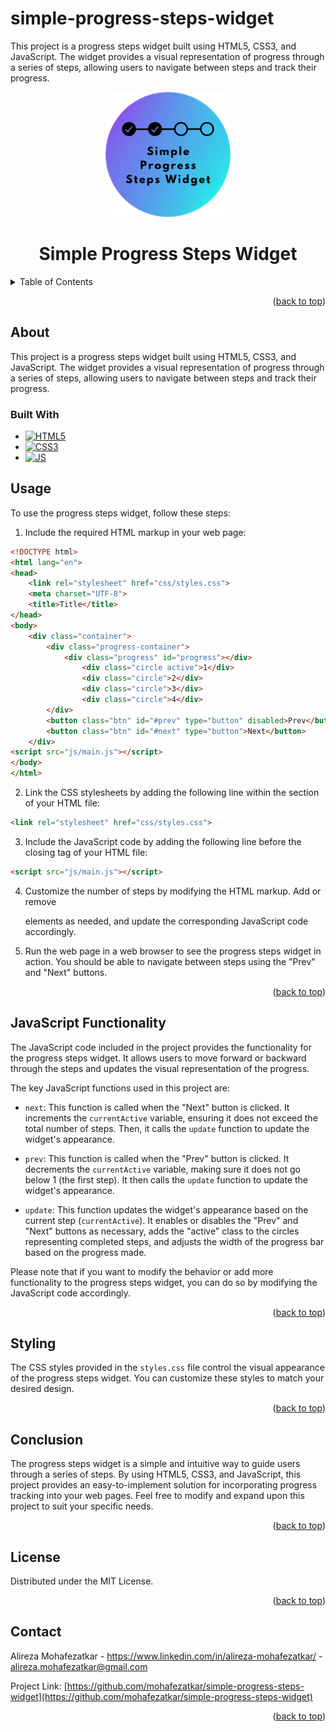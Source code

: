 # simple-progress-steps-widget
This project is a progress steps widget built using HTML5, CSS3, and JavaScript. The widget provides a visual representation of progress through a series of steps, allowing users to navigate between steps and track their progress.
<div align="center">
  <img src="img/logo.png" alt="Logo" width="200" height="200">
  <h1 align="center">Simple Progress Steps Widget</h1>
</div>

<details>
  <summary>Table of Contents</summary>
  <ol>
    <li>
      <a href="#about">About The Project</a>
      <ul>
        <li><a href="#built-with">Built With</a></li>
      </ul>
    </li>
    <li><a href="#usage">Usage</a></li>
    <li><a href="#javascript-functionality">JavaScript Functionality</a></li>
    <li><a href="#styling">Styling</a></li>
    <li><a href="#conclusion">Conclusion</a></li>
    <li><a href="#license">License</a></li>
    <li><a href="#contact">Contact</a></li>
  </ol>
</details>


<p align="right">(<a href="#readme-top">back to top</a>)</p>

## About

This project is a progress steps widget built using HTML5, CSS3, and JavaScript. The widget provides a visual representation of progress through a series of steps, allowing users to navigate between steps and track their progress.

### Built With
* [![HTML5][HTML5]][HTML5-url]
* [![CSS3][CSS3]][CSS3-url]
* [![JS][JS]][JS-url]

## Usage

To use the progress steps widget, follow these steps:

1. Include the required HTML markup in your web page:

```html
<!DOCTYPE html>
<html lang="en">
<head>
    <link rel="stylesheet" href="css/styles.css">
    <meta charset="UTF-8">
    <title>Title</title>
</head>
<body>
    <div class="container">
        <div class="progress-container">
            <div class="progress" id="progress"></div>
                <div class="circle active">1</div>
                <div class="circle">2</div>
                <div class="circle">3</div>
                <div class="circle">4</div>
        </div>
        <button class="btn" id="#prev" type="button" disabled>Prev</button>
        <button class="btn" id="#next" type="button">Next</button>
    </div>
<script src="js/main.js"></script>
</body>
</html>
```

2. Link the CSS stylesheets by adding the following line within the <head> section of your HTML file:

```html
<link rel="stylesheet" href="css/styles.css">
```

3. Include the JavaScript code by adding the following line before the closing </body> tag of your HTML file:

```html
<script src="js/main.js"></script>
```

4. Customize the number of steps by modifying the HTML markup. Add or remove <div class="circle"></div> elements as needed, and update the corresponding JavaScript code accordingly.

5. Run the web page in a web browser to see the progress steps widget in action. You should be able to navigate between steps using the "Prev" and "Next" buttons.
<p align="right">(<a href="#readme-top">back to top</a>)</p>

## JavaScript Functionality

The JavaScript code included in the project provides the functionality for the progress steps widget. It allows users to move forward or backward through the steps and updates the visual representation of the progress.

The key JavaScript functions used in this project are:

* `next`: This function is called when the "Next" button is clicked. It increments the `currentActive` variable, ensuring it does not exceed the total number of steps. Then, it calls the `update` function to update the widget's appearance.

* `prev`: This function is called when the "Prev" button is clicked. It decrements the `currentActive` variable, making sure it does not go below 1 (the first step). It then calls the `update` function to update the widget's appearance.

* `update`: This function updates the widget's appearance based on the current step (`currentActive`). It enables or disables the "Prev" and "Next" buttons as necessary, adds the "active" class to the circles representing completed steps, and adjusts the width of the progress bar based on the progress made.

Please note that if you want to modify the behavior or add more functionality to the progress steps widget, you can do so by modifying the JavaScript code accordingly.
<p align="right">(<a href="#readme-top">back to top</a>)</p>

## Styling
The CSS styles provided in the `styles.css` file control the visual appearance of the progress steps widget. You can customize these styles to match your desired design.
<p align="right">(<a href="#readme-top">back to top</a>)</p>

## Conclusion
The progress steps widget is a simple and intuitive way to guide users through a series of steps. By using HTML5, CSS3, and JavaScript, this project provides an easy-to-implement solution for incorporating progress tracking into your web pages. Feel free to modify and expand upon this project to suit your specific needs.
<p align="right">(<a href="#readme-top">back to top</a>)</p>


## License

Distributed under the MIT License.

<p align="right">(<a href="#readme-top">back to top</a>)</p>


## Contact

Alireza Mohafezatkar - https://www.linkedin.com/in/alireza-mohafezatkar/ - alireza.mohafezatkar@gmail.com

Project Link: [https://github.com/mohafezatkar/simple-progress-steps-widget](https://github.com/mohafezatkar/simple-progress-steps-widget)

<p align="right">(<a href="#readme-top">back to top</a>)</p>

[linkedin-shield]: https://img.shields.io/badge/-LinkedIn-black.svg?style=for-the-badge&logo=html&colorB=555
[linkedin-url]: https://www.linkedin.com/in/alireza-mohafezatkar/
[product-screenshot]: images/screenshot.png
[HTML5]: https://img.shields.io/badge/html5-8F3C18?style=for-the-badge&logo=html5&logoColor=orange
[HTML5-url]: https://developer.mozilla.org/en-US/docs/Web/HTML
[CSS3]: https://img.shields.io/badge/css3-2B88CB?style=for-the-badge&logo=css3&logoColor=blue
[CSS3-url]: https://css-tricks.com/
[JS]: https://img.shields.io/badge/javascript-000000?style=for-the-badge&logo=javascript&logoColor=yellow
[JS-url]: https://www.javascript.com/

